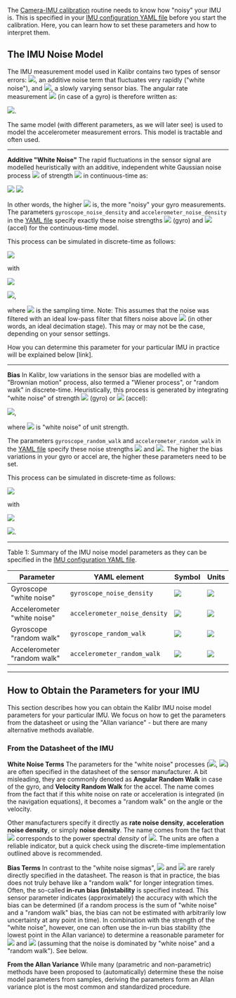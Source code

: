 The [Camera-IMU calibration](Camera-IMU-calibration) routine needs to know how "noisy" your IMU is. This is specified in your [IMU configuration YAML file](yaml-formats) before you start the calibration. Here, you can learn how to set these parameters and how to interpret them.

## The IMU Noise Model

The IMU measurement model used in Kalibr contains two types of sensor errors: <img src="https://latex.codecogs.com/svg.latex?{n}">, an additive noise term that fluctuates very rapidly ("white noise"), and <img src="https://latex.codecogs.com/svg.latex?{b}">, a slowly varying sensor bias. The angular rate measurement <img src="https://latex.codecogs.com/svg.latex?{%5Ctilde%5Comega}"> (in case of a gyro) is therefore written as:

<img src="https://latex.codecogs.com/svg.latex?{%5Ctilde%5Comega(t)=%5Comega(t)+b(t)+n(t)}">.

The same model (with different parameters, as we will later see) is used to model the accelerometer measurement errors. This model is tractable and often used.

***

**Additive "White Noise"** The rapid fluctuations in the sensor signal are modelled heuristically with an additive, independent white Gaussian noise process <img src="https://latex.codecogs.com/svg.latex?{n(t)}"> of strength <img src="https://latex.codecogs.com/svg.latex?{%5Csigma_g}"> in continuous-time as:

<img src="https://latex.codecogs.com/svg.latex?{n(t)%5Csim%5Cmathcal%7BN%7D(0,%5Csigma_g^2)}">

<img src="https://latex.codecogs.com/svg.latex?{E[n(t_1)n(t_2)]=%5Csigma_g^2%5Cdelta(t_1-t_2})">

In other words, the higher <img src="https://latex.codecogs.com/svg.latex?{%5Csigma_g}"> is, the more "noisy" your gyro measurements. The parameters `gyroscope_noise_density` and `accelerometer_noise_density` in the [YAML file](yaml-formats) specify exactly these noise strengths <img src="https://latex.codecogs.com/svg.latex?{%5Csigma_g}"> (gyro) and <img src="https://latex.codecogs.com/svg.latex?{%5Csigma_a}"> (accel) for the continuous-time model.

This process can be simulated in discrete-time as follows:

<img src="https://latex.codecogs.com/svg.latex?{n_d[k]=%5Csigma_g_dw[k]}">

with

<img src="https://latex.codecogs.com/svg.latex?{w[k]%5Csim%5Cmathcal%7BN%7D(0,1)}">

<img src="https://latex.codecogs.com/svg.latex?{%5Csigma_g_d=%5Csigma_g%5Cfrac%7B1%7D%7B%5Csqrt%7B%5CDelta%20t%7D%7D}">,

where <img src="https://latex.codecogs.com/svg.latex?{%5CDelta%20t}"> is the sampling time. Note: This assumes that the noise was filtered with an ideal low-pass filter that filters noise above <img src="https://latex.codecogs.com/svg.latex?{f=%5Cfrac%7B1%7D%7B%5CDelta%20t%7D}"> (in other words, an ideal decimation stage). This may or may not be the case, depending on your sensor settings.

How you can determine this parameter for your particular IMU in practice will be explained below [link].

***

**Bias** In Kalibr, low variations in the sensor bias are modelled with a "Brownian motion" process, also termed a "Wiener process", or "random walk" in discrete-time. Heuristically, this process is generated by integrating "white noise" of strength <img src="https://latex.codecogs.com/svg.latex?{%5Csigma_b_g}"> (gyro) or <img src="https://latex.codecogs.com/svg.latex?{%5Csigma_b_a}"> (accel):

<img src="https://latex.codecogs.com/svg.latex?{%5Cdot%7Bb%7D_g=%5Csigma_b_gw}">,

where <img src="https://latex.codecogs.com/svg.latex?{w}"> is "white noise" of unit strength.

The parameters `gyroscope_random_walk` and `accelerometer_random_walk` in the [YAML file](yaml-formats) specify these noise strengths <img src="https://latex.codecogs.com/svg.latex?{%5Csigma_b_g}"> and <img src="https://latex.codecogs.com/svg.latex?{%5Csigma_b_a}">. The higher the bias variations in your gyro or accel are, the higher these parameters need to be set.

This process can be simulated in discrete-time as follows:

<img src="https://latex.codecogs.com/svg.latex?{b_d[k]=b_d[k-1]+%5Csigma_b_g_dw[k]}">

with

<img src="https://latex.codecogs.com/svg.latex?{w[k]%5Csim%5Cmathcal%7BN%7D(0,1)}">

<img src="https://latex.codecogs.com/svg.latex?{%5Csigma_b_g_d=%5Csigma_b_g%5Csqrt%7B%5CDelta%20t%7D}">.

***

Table 1: Summary of the IMU noise model parameters as they can be specified in the [IMU configuration YAML file](yaml-formats).

Parameter | YAML element | Symbol | Units
--- | --- | --- | ---
Gyroscope "white noise" | `gyroscope_noise_density` | <img src="https://latex.codecogs.com/svg.latex?{%5Csigma_g}"> | <img src="https://latex.codecogs.com/svg.latex?{%5Cfrac%7Brad%7D%7Bs%7D%7D%5Cfrac%7B1%7D%7B%5Csqrt%7BHz%7D%7D%7D}">
Accelerometer "white noise" | `accelerometer_noise_density` | <img src="https://latex.codecogs.com/svg.latex?{%5Csigma_a}"> | <img src="https://latex.codecogs.com/svg.latex?{%5Cfrac%7Bm%7D%7Bs^2%7D%7D%5Cfrac%7B1%7D%7B%5Csqrt%7BHz%7D%7D%7D}">
Gyroscope "random walk" | `gyroscope_random_walk` | <img src="https://latex.codecogs.com/svg.latex?{%5Csigma_b_g}"> | <img src="https://latex.codecogs.com/svg.latex?{%5Cfrac%7Brad%7D%7Bs^2%7D%7D%5Cfrac%7B1%7D%7B%5Csqrt%7BHz%7D%7D%7D}">
Accelerometer "random walk" | `accelerometer_random_walk` | <img src="https://latex.codecogs.com/svg.latex?{%5Csigma_b_a}"> | <img src="https://latex.codecogs.com/svg.latex?{%5Cfrac%7Bm%7D%7Bs^3%7D%7D%5Cfrac%7B1%7D%7B%5Csqrt%7BHz%7D%7D%7D}">

***

## How to Obtain the Parameters for your IMU

This section describes how you can obtain the Kalibr IMU noise model parameters for your particular IMU. We focus on how to get the parameters from the datasheet or using the "Allan variance" - but there are many alternative methods available.

### From the Datasheet of the IMU

**White Noise Terms** The parameters for the "white noise" processes (<img src="https://latex.codecogs.com/svg.latex?{%5Csigma_g}">, <img src="https://latex.codecogs.com/svg.latex?{%5Csigma_a}">) are often specified in the datasheet of the sensor manufacturer. A bit misleading, they are commonly denoted as **Angular Random Walk** in case of the gyro, and **Velocity Random Walk** for the accel. The name comes from the fact that if this white noise on rate or acceleration is integrated (in the navigation equations), it becomes a "random walk" on the angle or the velocity.

Other manufacturers specify it directly as **rate noise density**, **acceleration noise density**, or simply **noise density**. The name comes from the fact that <img src="https://latex.codecogs.com/svg.latex?{%5Csigma_g^2}"> corresponds to the power spectral _density_ of <img src="https://latex.codecogs.com/svg.latex?{n}">. The units are often a reliable indicator, but a quick check using the discrete-time implementation outlined above is recommended.

**Bias Terms** In contrast to the "white noise sigmas", <img src="https://latex.codecogs.com/svg.latex?{%5Csigma_b_g}"> and <img src="https://latex.codecogs.com/svg.latex?{%5Csigma_b_a}"> are rarely directly specified in the datasheet. The reason is that in practice, the bias does not truly behave like a "random walk" for longer integration times. Often, the so-called **in-run bias (in)stability** is specified instead. This sensor parameter indicates (approximately) the accuracy with which the bias can be determined (if a random process is the sum of "white noise" and a "random walk" bias, the bias can not be estimated with arbitrarily low uncertainty at any point in time). In combination with the strength of the "white noise", however, one can often use the in-run bias stability (the lowest point in the Allan variance) to determine a reasonable parameter for <img src="https://latex.codecogs.com/svg.latex?{%5Csigma_b_a}"> and <img src="https://latex.codecogs.com/svg.latex?{%5Csigma_b_a}"> (assuming that the noise is dominated by "white noise" and a "random walk"). See below.

**From the Allan Variance** While many (parametric and non-parametric) methods have been proposed to (automatically) determine these the noise model parameters from samples, deriving the parameters form an Allan variance plot is the most common and standardized procedure. 



